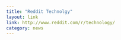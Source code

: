 ```yaml
---
title: "Reddit Technolgy"
layout: link
link: http://www.reddit.com/r/technology/
category: news
---
```

